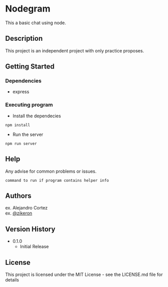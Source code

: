 # Nodegram

This a basic chat using node.

## Description

This project is an independent project with only practice proposes.

## Getting Started

### Dependencies

* express

### Executing program

* Install the dependecies

```
npm install
```

* Run the server 

```
npm run server
```

## Help

Any advise for common problems or issues.
```
command to run if program contains helper info
```

## Authors

ex. Alejandro Cortez  
ex. [@zikeron](https://github.com/zikeron)

## Version History

* 0.1.0
    * Initial Release

## License

This project is licensed under the MIT License - see the LICENSE.md file for details
